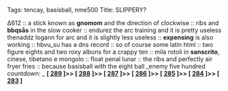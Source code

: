 Tags: tencay, basisball, nme500
Title: SLIPPERY?
  
∆612 :: a stick known as **gnomom** and the direction of clockwise :: ribs and **bbqsås** in the slow cooker :: endurez the arc training and it is pretty useless thenaddz logann for arc and it is slightly less useless :: **expensing** is also working :: hbvu_su has a dns record :: so of course some latin html :: two figure eights and two roxy albuns for a crappy ten :: mila rotoli in **sanscrito**, cinese, tibetano e mongolo :: float penal lunar :: the ribs and perfectly air fryer fries :: because basisball with the eight ball 
_enemy five hundred countdown: _  **[ [289](https://www.allmusic.com/album/the-modern-lovers-mw0000654368) ]>> [ [288](https://www.allmusic.com/album/music-of-my-mind-mw0000192867) ]>> [ [287](https://www.allmusic.com/album/reign-in-blood-mw0000191741) ]>> [ [286](https://www.allmusic.com/album/dust-mw0000184238) ]>> [ [285](https://www.allmusic.com/album/midnight-love-mw0000189980) ]>> [ [284](https://www.allmusic.com/album/13-songs-mw0000206716) ]>> [ [283](https://www.allmusic.com/album/roxy-music-mw0000202228) ]**  
